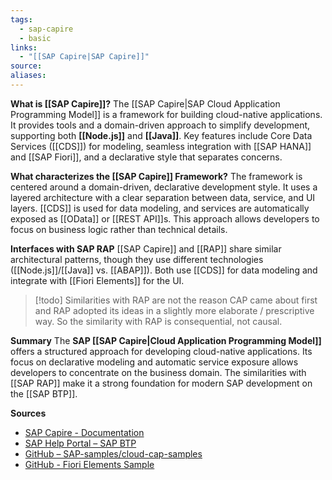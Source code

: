 ```yaml
---
tags:
  - sap-capire
  - basic
links:
  - "[[SAP Capire|SAP Capire]]"
source:
aliases:
---
```

**What is [[SAP Capire]]?**
The [[SAP Capire|SAP Cloud Application Programming Model]] is a framework for building cloud-native applications. It provides tools and a domain-driven approach to simplify development, supporting both **[[Node.js]]** and **[[Java]]**. Key features include Core Data Services ([[CDS]]) for modeling, seamless integration with [[SAP HANA]] and [[SAP Fiori]], and a declarative style that separates concerns.

**What characterizes the [[SAP Capire]] Framework?**
The framework is centered around a domain-driven, declarative development style. It uses a layered architecture with a clear separation between data, service, and UI layers. [[CDS]] is used for data modeling, and services are automatically exposed as [[OData]] or [[REST API]]s. This approach allows developers to focus on business logic rather than technical details.

**Interfaces with SAP RAP**
[[SAP Capire]] and [[RAP]] share similar architectural patterns, though they use different technologies ([[Node.js]]/[[Java]] vs. [[ABAP]]). Both use [[CDS]] for data modeling and integrate with [[Fiori Elements]] for the UI.

> [!todo] Similarities with RAP are not the reason
> CAP came about first and RAP adopted its ideas in a slightly more elaborate / prescriptive way. So the similarity with RAP is consequential, not causal.

**Summary**
The **SAP [[SAP Capire|Cloud Application Programming Model]]** offers a structured approach for developing cloud-native applications. Its focus on declarative modeling and automatic service exposure allows developers to concentrate on the business domain. The similarities with [[SAP RAP]] make it a strong foundation for modern SAP development on the [[SAP BTP]].

**Sources**
- [SAP Capire - Documentation](https://cap.cloud.sap/docs/)
- [SAP Help Portal – SAP BTP](https://help.sap.com/docs/BTP/65de2977205c403bbc107264b8eccf4b)
- [GitHub – SAP-samples/cloud-cap-samples](https://github.com/SAP-samples/cloud-cap-samples)
- [GitHub - Fiori Elements Sample](https://github.com/SAP-samples/fiori-elements-feature-showcase?tab=readme-ov-file#selection-variant)